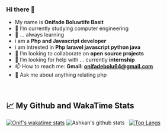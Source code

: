 ### Hi there 👋
- My name is **Onifade Boluwtife Basit** 
- 📖 I’m currently studying computer engineering 
- 🌱 ... always learning
- i am a **Php and Javascript developer**
- i am intrested in **Php laravel javascript python java**
- 👯 I’m looking to collaborate on **open source projects**
- 🤔 I’m looking for help with ... currently **internship**
- 📫 How to reach me: **Gmail: onifadebolu64@gmail.com**
- 💬 Ask me about anything relating php 

&nbsp;

## :chart_with_upwards_trend:   My Github and WakaTime Stats
[![Onif's wakatime stats](https://github-readme-stats.vercel.app/api/wakatime?username=afe25143-fa08-4e23-9761-b362a25de483&border_radius=10)](#)
![Ashkan's github stats](https://github-readme-stats.vercel.app/api?username=onifs10&show_icons=true&theme=default&border_radius=10)
&nbsp;
[![Top Langs](https://github-readme-stats.vercel.app/api/top-langs/?username=onifs10&layout=compact&border_radius=10)](https://github.com/onifs10/onifs10)



<!--
**onifs10/onifs10** is a ✨ _special_ ✨ repository because its `README.md` (this file) appears on your GitHub profile.

Here are some ideas to get you started:

- 🔭 I’m currently working on ...
- 🌱 I’m currently learning ...
- 👯 I’m looking to collaborate on ...
- 🤔 I’m looking for help with ...
- 💬 Ask me about ...
- 📫 How to reach me: ...
- 😄 Pronouns: ...
- ⚡ Fun fact: ...
-->
